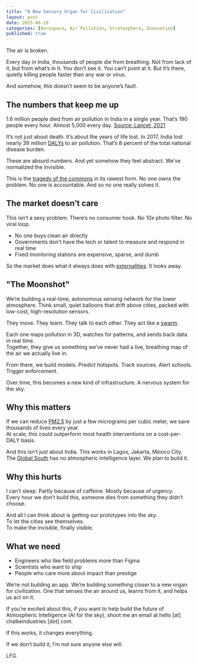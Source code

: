 ```yaml
---
title: "A New Sensory Organ for Civilization"
layout: post
date: 2025-06-16
categories: [Aerospace, Air Pollution, Stratosphere, Innovation]
published: true
---
```


The air is broken.

Every day in India, thousands of people die from breathing. Not from lack of it, but from what’s in it. You don’t see it. You can’t point at it. But it’s there, quietly killing people faster than any war or virus.

And somehow, this doesn’t seem to be anyone’s fault.

## The numbers that keep me up

1.6 million people died from air pollution in India in a single year. That’s 190 people every hour. Almost 5,000 every day.  [Source: Lancet, 2021](<https://www.thelancet.com/journals/lanplh/article/PIIS2542-5196(2030298-9/fulltext>)

It’s not just about death. It’s about the years of life lost. In 2017, India lost nearly 39 million [DALYs](https://en.wikipedia.org/wiki/Disability-adjusted_life_year) to air pollution. That’s 8 percent of the total national disease burden.

These are absurd numbers. And yet somehow they feel abstract. We’ve normalized the invisible.

This is the [tragedy of the commons](https://en.wikipedia.org/wiki/Tragedy_of_the_commons) in its rawest form. No one owns the problem. No one is accountable. And so no one really solves it.

## The market doesn’t care

This isn’t a sexy problem. There’s no consumer hook. No 10x photo filter. No viral loop.

- No one buys clean air directly  
- Governments don’t have the tech or talent to measure and respond in real time  
- Fixed monitoring stations are expensive, sparse, and dumb  

So the market does what it always does with [externalities](https://en.wikipedia.org/wiki/Externality). It looks away.

## "The Moonshot"

We’re building a real-time, autonomous sensing network for the lower atmosphere. Think small, quiet balloons that drift above cities, packed with low-cost, high-resolution sensors.

They move. They learn. They talk to each other. They act like a [swarm](https://en.wikipedia.org/wiki/Swarm_robotics).

Each one maps pollution in 3D, watches for patterns, and sends back data in real time.  
Together, they give us something we’ve never had  a live, breathing map of the air we actually live in.

From there, we build models. Predict hotspots. Track sources. Alert schools. Trigger enforcement.

Over time, this becomes a new kind of infrastructure. A nervous system for the sky.

## Why this matters

If we can reduce [PM2.5](https://en.wikipedia.org/wiki/Particulate_matter) by just a few micrograms per cubic meter, we save thousands of lives every year.  
At scale, this could outperform most health interventions on a cost-per-DALY basis.

And this isn’t just about India. This works in Lagos, Jakarta, Mexico City.  
The [Global South](https://en.wikipedia.org/wiki/Global_South) has no atmospheric intelligence layer. We plan to build it.

## Why this hurts

I can’t sleep. Partly because of caffeine. Mostly because of urgency.  
Every hour we don’t build this, someone dies from something they didn’t choose.

And all I can think about is getting our prototypes into the sky.  
To let the cities see themselves.  
To make the invisible, finally visible.

## What we need

- Engineers who like field problems more than Figma
- Scientists who want to ship
- People who care more about impact than prestige

We’re not building an app. We’re building something closer to a new organ for civilization. One that senses the air around us, learns from it, and helps us act on it.

If you’re excited about this, if you want to help build the future of Atmospheric Intelligence (AI for the sky), shoot me an email at hello [at] chalkeindustries [dot] com.

If this works, it changes everything.

If we don’t build it, I’m not sure anyone else will.

LFG.
